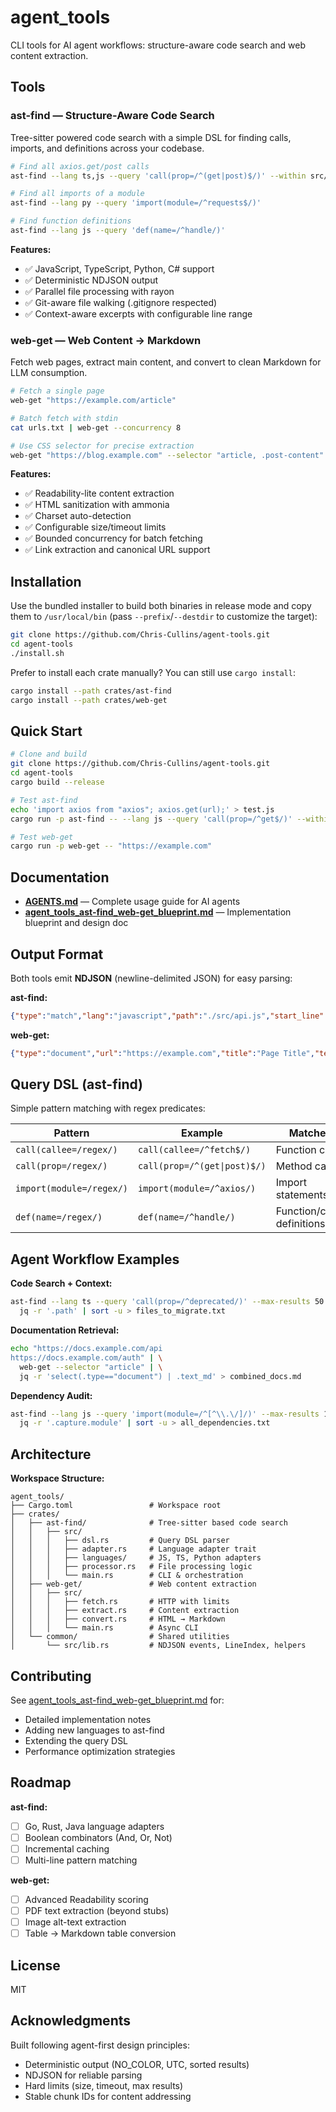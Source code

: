 # agent_tools

CLI tools for AI agent workflows: structure-aware code search and web content extraction.

## Tools

### **ast-find** — Structure-Aware Code Search

Tree-sitter powered code search with a simple DSL for finding calls, imports, and definitions across your codebase.

```bash
# Find all axios.get/post calls
ast-find --lang ts,js --query 'call(prop=/^(get|post)$/)' --within src/

# Find all imports of a module
ast-find --lang py --query 'import(module=/^requests$/)'

# Find function definitions
ast-find --lang js --query 'def(name=/^handle/)'
```

**Features:**
- ✅ JavaScript, TypeScript, Python, C# support
- ✅ Deterministic NDJSON output
- ✅ Parallel file processing with rayon
- ✅ Git-aware file walking (.gitignore respected)
- ✅ Context-aware excerpts with configurable line range

### **web-get** — Web Content → Markdown

Fetch web pages, extract main content, and convert to clean Markdown for LLM consumption.

```bash
# Fetch a single page
web-get "https://example.com/article"

# Batch fetch with stdin
cat urls.txt | web-get --concurrency 8

# Use CSS selector for precise extraction
web-get "https://blog.example.com" --selector "article, .post-content"
```

**Features:**
- ✅ Readability-lite content extraction
- ✅ HTML sanitization with ammonia
- ✅ Charset auto-detection
- ✅ Configurable size/timeout limits
- ✅ Bounded concurrency for batch fetching
- ✅ Link extraction and canonical URL support

## Installation

Use the bundled installer to build both binaries in release mode and copy them
to `/usr/local/bin` (pass `--prefix`/`--destdir` to customize the target):

```bash
git clone https://github.com/Chris-Cullins/agent-tools.git
cd agent-tools
./install.sh
```

Prefer to install each crate manually? You can still use `cargo install`:

```bash
cargo install --path crates/ast-find
cargo install --path crates/web-get
```

## Quick Start

```bash
# Clone and build
git clone https://github.com/Chris-Cullins/agent-tools.git
cd agent-tools
cargo build --release

# Test ast-find
echo 'import axios from "axios"; axios.get(url);' > test.js
cargo run -p ast-find -- --lang js --query 'call(prop=/^get$/)' --within .

# Test web-get
cargo run -p web-get -- "https://example.com"
```

## Documentation

- **[AGENTS.md](./AGENTS.md)** — Complete usage guide for AI agents
- **[agent_tools_ast-find_web-get_blueprint.md](./agent_tools_ast-find_web-get_blueprint.md)** — Implementation blueprint and design doc

## Output Format

Both tools emit **NDJSON** (newline-delimited JSON) for easy parsing:

**ast-find:**
```json
{"type":"match","lang":"javascript","path":"./src/api.js","start_line":42,"end_line":42,"chunk_id":"abc123...","score":1.0,"excerpt":"...code...","capture":{"callee":"get","object":"axios"}}
```

**web-get:**
```json
{"type":"document","url":"https://example.com","title":"Page Title","text_md":"# Heading\n\nContent...","word_count":523,"links":["https://..."],"hash":"blake3hex"}
```

## Query DSL (ast-find)

Simple pattern matching with regex predicates:

| Pattern | Example | Matches |
|---------|---------|---------|
| `call(callee=/regex/)` | `call(callee=/^fetch$/)` | Function calls |
| `call(prop=/regex/)` | `call(prop=/^(get\|post)$/)` | Method calls |
| `import(module=/regex/)` | `import(module=/^axios/)` | Import statements |
| `def(name=/regex/)` | `def(name=/^handle/)` | Function/class definitions |

## Agent Workflow Examples

**Code Search + Context:**
```bash
ast-find --lang ts --query 'call(prop=/^deprecated/)' --max-results 50 | \
  jq -r '.path' | sort -u > files_to_migrate.txt
```

**Documentation Retrieval:**
```bash
echo "https://docs.example.com/api
https://docs.example.com/auth" | \
  web-get --selector "article" | \
  jq -r 'select(.type=="document") | .text_md' > combined_docs.md
```

**Dependency Audit:**
```bash
ast-find --lang js --query 'import(module=/^[^\\.\/]/)' --max-results 1000 | \
  jq -r '.capture.module' | sort -u > all_dependencies.txt
```

## Architecture

**Workspace Structure:**
```
agent_tools/
├── Cargo.toml                 # Workspace root
├── crates/
│   ├── ast-find/              # Tree-sitter based code search
│   │   ├── src/
│   │   │   ├── dsl.rs         # Query DSL parser
│   │   │   ├── adapter.rs     # Language adapter trait
│   │   │   ├── languages/     # JS, TS, Python adapters
│   │   │   ├── processor.rs   # File processing logic
│   │   │   └── main.rs        # CLI & orchestration
│   ├── web-get/               # Web content extraction
│   │   ├── src/
│   │   │   ├── fetch.rs       # HTTP with limits
│   │   │   ├── extract.rs     # Content extraction
│   │   │   ├── convert.rs     # HTML → Markdown
│   │   │   └── main.rs        # Async CLI
│   └── common/                # Shared utilities
│       └── src/lib.rs         # NDJSON events, LineIndex, helpers
```

## Contributing

See [agent_tools_ast-find_web-get_blueprint.md](./agent_tools_ast-find_web-get_blueprint.md) for:
- Detailed implementation notes
- Adding new languages to ast-find
- Extending the query DSL
- Performance optimization strategies

## Roadmap

**ast-find:**
- [ ] Go, Rust, Java language adapters
- [ ] Boolean combinators (And, Or, Not)
- [ ] Incremental caching
- [ ] Multi-line pattern matching

**web-get:**
- [ ] Advanced Readability scoring
- [ ] PDF text extraction (beyond stubs)
- [ ] Image alt-text extraction
- [ ] Table → Markdown table conversion

## License

MIT

## Acknowledgments

Built following agent-first design principles:
- Deterministic output (NO_COLOR, UTC, sorted results)
- NDJSON for reliable parsing
- Hard limits (size, timeout, max results)
- Stable chunk IDs for content addressing
